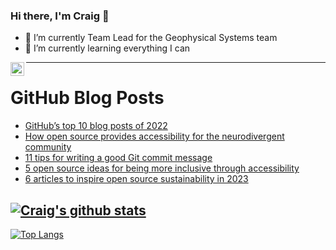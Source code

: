 ### Hi there, I'm Craig 👋

<!--
**CraigTeelFugro/CraigTeelFugro** is a ✨ _special_ ✨ repository because its `README.md` (this file) appears on your GitHub profile.

Here are some ideas to get you started:
-->

- 🔭 I’m currently Team Lead for the Geophysical Systems team
- 🌱 I’m currently learning everything I can

[<img align="left" alt="Craig Teel | LinkedIn" width="22px" src="https://cdn.jsdelivr.net/npm/simple-icons@v3/icons/linkedin.svg" />][linkedin]

---

# GitHub Blog Posts

<!-- BLOG-POST-LIST:START -->
- [GitHub’s top 10 blog posts of 2022](https://github.blog/2022-12-29-githubs-top-10-blog-posts-of-2022/)
- [How open source provides accessibility for the neurodivergent community](https://opensource.com/article/22/12/accessibility-neurodiversity)
- [11 tips for writing a good Git commit message](https://opensource.com/article/22/12/git-commit-message)
- [5 open source ideas for being more inclusive through accessibility](https://opensource.com/article/22/12/open-source-inclusive-accessibility)
- [6 articles to inspire open source sustainability in 2023](https://opensource.com/article/22/12/open-source-sustainability)
<!-- BLOG-POST-LIST:END -->

## [![Craig's github stats](https://github-readme-stats.vercel.app/api?username=craigteelfugro&show_icons=true&theme=radical)](https://github.com/anuraghazra/github-readme-stats)


[linkedin]: https://linkedin.com/in/craig-teel-b8786771
[![Top Langs](https://github-readme-stats.vercel.app/api/top-langs/?username=craigteelfugro&layout=compact)](https://github.com/anuraghazra/github-readme-stats)
